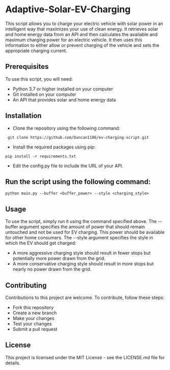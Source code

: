 # Adaptive-Solar-EV-Charging

This script allows you to charge your electric vehicle with solar power in an intelligent way that maximizes your use of clean energy. It retrieves solar and home energy data from an API and then calculates the available and maximum charging power for an electric vehicle. It then uses this information to either allow or prevent charging of the vehicle and sets the appropriate charging current.

 ## Prerequisites
  To use this script, you will need:

   - Python 3.7 or higher installed on your computer
   - Git installed on your computer
   - An API that provides solar and home energy data
 ## Installation
  - Clone the repository using the following command:
  
  ```
   git clone https://github.com/Duncan1106/ev-charging-script.git
  ```
  
  - Install the required packages using pip:
  ``` 
  pip install -r requirements.txt
  ```
  - Edit the config.py file to include the URL of your API.

 ## Run the script using the following command:
  ``` 
  python main.py --buffer <buffer_power> --style <charging_style> 
  ```
  
 ## Usage
   To use the script, simply run it using the command specified above. 
   The --buffer argument specifies the amount of power that should remain untouched and not be used for EV charging. This power should be available for other home consumers. 
   The --style argument specifies the style in which the EV should get charged:
   
   - A more aggressive charging style should result in fewer stops but potentially more power drawn from the grid.
   - A more conservative charging style should result in more stops but nearly no power drawn from the grid.

 ## Contributing
  Contributions to this project are welcome. To contribute, follow these steps:
  
   - Fork this repository
   - Create a new branch
   - Make your changes
   - Test your changes
   - Submit a pull request

 ## License
  This project is licensed under the MIT License - see the LICENSE.md file for details.
